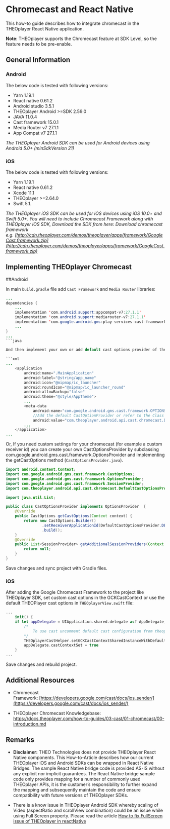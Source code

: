 # Chromecast and React Native

This how-to guide describes how to integrate chromecast in the THEOplayer React Native application.

**Note**: THEOplayer supports the Chromecast feature at SDK Level, so the feature needs to be pre-enable.

## General Information 

### Android

The below code is tested with following versions:

- Yarn 1.19.1
- React native 0.61.2
- Android studio 3.5.1
- THEOplayer Android >=SDK 2.59.0
- JAVA 11.0.4
- Cast framework 15.0.1
- Media Router v7 27.1.1
- App Compat v7 27.1.1

*The THEOplayer Android SDK can be used for Android devices using Android 5.0+ (minSdkVersion 21)*

### iOS

The below code is tested with following versions:

- Yarn 1.19.1
- React native 0.61.2
- Xcode 11.1
- THEOplayer >=2.64.0
- Swift 5.1.

*The THEOplayer iOS SDK can be used for iOS devices using iOS 10.0+ and Swift 5.0+. You will need to include Chromecast Framework along with THEOplayer iOS SDK, Download the SDK from here: Download chromecast framework e.g. [http://cdn.theoplayer.com/demos/theoplayer/apps/framework/GoogleCast.framework.zip](http://cdn.theoplayer.com/demos/theoplayer/apps/framework/GoogleCast.framework.zip)*

## Implementing THEOplayer Chromecast

##Android

In main `build.gradle` file add `Cast Framework` and `Media Router` libraries:

```java
...
dependencies {
    ...
    implementation 'com.android.support:appcompat-v7:27.1.1'
    implementation 'com.android.support:mediarouter-v7:27.1.1'
    implementation 'com.google.android.gms:play-services-cast-framework:15.0.1'
    ...
}
...
```java

And then implement your own or add default cast options provider of the THEOplayer and register it in the `AndroidManifest.xml` file in meta data:

```xml
...
    <application
        android:name=".MainApplication"
        android:label="@string/app_name"
        android:icon="@mipmap/ic_launcher"
        android:roundIcon="@mipmap/ic_launcher_round"
        android:allowBackup="false"
        android:theme="@style/AppTheme">
        ...
        <meta-data
            android:name="com.google.android.gms.cast.framework.OPTIONS_PROVIDER_CLASS_NAME"
            //Add the default CastOptionProvider or refer to the Class registered for casting
            android:value="com.theoplayer.android.api.cast.chromecast.DefaultCastOptionsProvider"/>
        ...
    </application>
...
```

Or, If you need custom settings for your chromecast (for example a custom receiver id) you can create your own CastOptionsProvider by subclassing com.google.android.gms.cast.framework.OptionsProvider and implementing the getCastOptions method (`CastOptionsProvider.java`).

```java
import android.content.Context;
import com.google.android.gms.cast.framework.CastOptions;
import com.google.android.gms.cast.framework.OptionsProvider;
import com.google.android.gms.cast.framework.SessionProvider;
import com.theoplayer.android.api.cast.chromecast.DefaultCastOptionsProvider;

import java.util.List;

public class CastOptionsProvider implements OptionsProvider  {
    @Override
    public CastOptions getCastOptions(Context context) {
        return new CastOptions.Builder()
                .setReceiverApplicationId(DefaultCastOptionsProvider.DEFAULT_APP_ID)
                .build();
    }
    @Override
    public List<SessionProvider> getAdditionalSessionProviders(Context context) {
        return null;
    }
}
```

Save changes and sync project with Gradle files.

### iOS

After adding the Google Chromecast Framework to the project like THEOplayer SDK, set custom cast options in the GCKCastContext or use the default THEOPlayer cast options in `THEOplayerView.swift` file:

```swift
...
    init() {
    if let appDelegate = UIApplication.shared.delegate as? AppDelegate, !appDelegate.castContextSet {
        /*
            To use cast uncomment default cast configuration from theoplayer or write your own
        */
        THEOplayerCastHelper.setGCKCastContextSharedInstanceWithDefaultCastOptions()
        appDelegate.castContextSet = true
    }
...
```

Save changes and rebuild project.

## Additional Resources

- Chromecast Framework: [https://developers.google.com/cast/docs/ios_sender/](https://developers.google.com/cast/docs/ios_sender/)

- THEOplayer Chromecast Knowledgebase: https://docs.theoplayer.com/how-to-guides/03-cast/01-chromecast/00-introduction.md

## Remarks

- **Disclaimer:** THEO Technologies does not provide THEOplayer React Native components. This How-to-Article describes how our current THEOplayer iOS and Android SDKs can be wrapped in React Native Bridges. The sample React Native bridge code is provided AS-IS without any explicit nor implicit guarantees. The React Native bridge sample code only provides mapping for a number of commonly used THEOplayer APIs, it is the customer’s responsibility to further expand the mapping and subsequently maintain the code and ensure compatibility with future versions of THEOplayer SDKs.

- There is a know issue in THEOplayer Android SDK whereby scaling of Video (aspectRatio and scrollView combination) could be an issue while using Full Screen property. Please read the article [How to fix FullScreen issue of THEOplayer in reactNative](./11-fixing-fullscreen-issue.md)